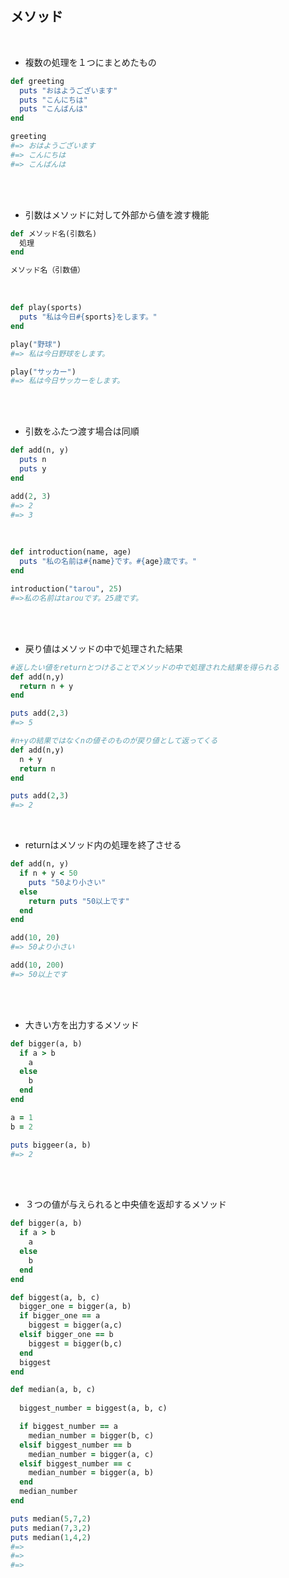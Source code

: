 ## メソッド
<br>

- 複数の処理を１つにまとめたもの  
```rb
def greeting
  puts "おはようございます"
  puts "こんにちは"
  puts "こんばんは"
end

greeting
#=> おはようございます
#=> こんにちは                           
#=> こんばんは 
```
<br>
<br>

- 引数はメソッドに対して外部から値を渡す機能  
```rb
def メソッド名(引数名)
  処理
end

メソッド名（引数値）
```
<br>

```rb
def play(sports)
  puts "私は今日#{sports}をします。"
end

play("野球")
#=> 私は今日野球をします。

play("サッカー")
#=> 私は今日サッカーをします。
```
<br>
<br>

- 引数をふたつ渡す場合は同順  
```rb
def add(n, y)
  puts n
  puts y
end

add(2, 3)
#=> 2
#=> 3
```
<br>

```rb
def introduction(name, age)
  puts "私の名前は#{name}です。#{age}歳です。"
end

introduction("tarou", 25)
#=>私の名前はtarouです。25歳です。
```
<br>
<br>

- 戻り値はメソッドの中で処理された結果  
```rb
#返したい値をreturnとつけることでメソッドの中で処理された結果を得られる
def add(n,y)
  return n + y
end

puts add(2,3)
#=> 5

#n+yの結果ではなくnの値そのものが戻り値として返ってくる
def add(n,y)
  n + y
  return n
end

puts add(2,3)
#=> 2
```
<br>

- returnはメソッド内の処理を終了させる

```rb
def add(n, y)
  if n + y < 50
    puts "50より小さい"
  else
    return puts "50以上です"
  end
end

add(10, 20)
#=> 50より小さい

add(10, 200)
#=> 50以上です
```
<br>
<br>

- 大きい方を出力するメソッド  
```rb
def bigger(a, b)
  if a > b
    a
  else
    b
  end
end

a = 1
b = 2

puts biggeer(a, b)
#=> 2
```
<br>
<br>

- ３つの値が与えられると中央値を返却するメソッド  
```rb
def bigger(a, b)
  if a > b
    a
  else
    b
  end
end

def biggest(a, b, c)
  bigger_one = bigger(a, b)
  if bigger_one == a
    biggest = bigger(a,c)
  elsif bigger_one == b
    biggest = bigger(b,c)
  end
  biggest
end

def median(a, b, c)
  
  biggest_number = biggest(a, b, c)

  if biggest_number == a
    median_number = bigger(b, c)
  elsif biggest_number == b
    median_number = bigger(a, c)
  elsif biggest_number == c
    median_number = bigger(a, b)
  end
  median_number
end

puts median(5,7,2)
puts median(7,3,2)
puts median(1,4,2)
#=>
#=>
#=>
```